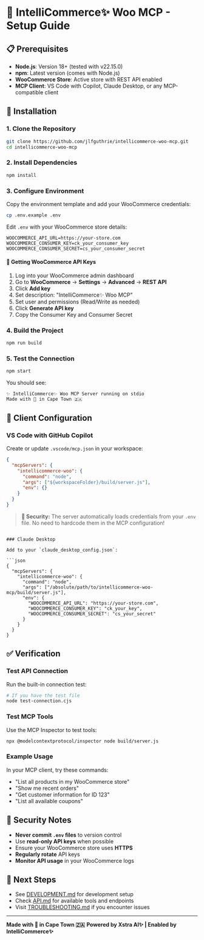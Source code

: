 # 🚀 IntelliCommerce✨ Woo MCP - Setup Guide

## 📋 Prerequisites

- **Node.js**: Version 18+ (tested with v22.15.0)
- **npm**: Latest version (comes with Node.js)
- **WooCommerce Store**: Active store with REST API enabled
- **MCP Client**: VS Code with Copilot, Claude Desktop, or any MCP-compatible client

## 🔧 Installation

### 1. Clone the Repository

```bash
git clone https://github.com/jlfguthrie/intellicommerce-woo-mcp.git
cd intellicommerce-woo-mcp
```

### 2. Install Dependencies

```bash
npm install
```

### 3. Configure Environment

Copy the environment template and add your WooCommerce credentials:

```bash
cp .env.example .env
```

Edit `.env` with your WooCommerce store details:

```env
WOOCOMMERCE_API_URL=https://your-store.com
WOOCOMMERCE_CONSUMER_KEY=ck_your_consumer_key
WOOCOMMERCE_CONSUMER_SECRET=cs_your_consumer_secret
```

#### 🔑 Getting WooCommerce API Keys

1. Log into your WooCommerce admin dashboard
2. Go to **WooCommerce** → **Settings** → **Advanced** → **REST API**
3. Click **Add key**
4. Set description: "IntelliCommerce✨ Woo MCP"
5. Set user and permissions (Read/Write as needed)
6. Click **Generate API key**
7. Copy the Consumer Key and Consumer Secret

### 4. Build the Project

```bash
npm run build
```

### 5. Test the Connection

```bash
npm start
```

You should see:
```
✨ IntelliCommerce✨ Woo MCP Server running on stdio
Made with 🧡 in Cape Town 🇿🇦
```

## 🔌 Client Configuration

### VS Code with GitHub Copilot

Create or update `.vscode/mcp.json` in your workspace:

```json
{
  "mcpServers": {
    "intellicommerce-woo": {
      "command": "node",
      "args": ["${workspaceFolder}/build/server.js"],
      "env": {}
    }
  }
}
```

> **🔐 Security:** The server automatically loads credentials from your `.env` file. No need to hardcode them in the MCP configuration!
```

### Claude Desktop

Add to your `claude_desktop_config.json`:

```json
{
  "mcpServers": {
    "intellicommerce-woo": {
      "command": "node",
      "args": ["/absolute/path/to/intellicommerce-woo-mcp/build/server.js"],
      "env": {
        "WOOCOMMERCE_API_URL": "https://your-store.com",
        "WOOCOMMERCE_CONSUMER_KEY": "ck_your_key",
        "WOOCOMMERCE_CONSUMER_SECRET": "cs_your_secret"
      }
    }
  }
}
```

## ✅ Verification

### Test API Connection

Run the built-in connection test:

```bash
# If you have the test file
node test-connection.cjs
```

### Test MCP Tools

Use the MCP Inspector to test tools:

```bash
npx @modelcontextprotocol/inspector node build/server.js
```

### Example Usage

In your MCP client, try these commands:

- "List all products in my WooCommerce store"
- "Show me recent orders"
- "Get customer information for ID 123"
- "List all available coupons"

## 🔐 Security Notes

- **Never commit `.env` files** to version control
- Use **read-only API keys** when possible
- Ensure your WooCommerce store uses **HTTPS**
- **Regularly rotate** API keys
- **Monitor API usage** in your WooCommerce logs

## 🎯 Next Steps

- See [DEVELOPMENT.md](DEVELOPMENT.md) for development setup
- Check [API.md](API.md) for available tools and endpoints
- Visit [TROUBLESHOOTING.md](TROUBLESHOOTING.md) if you encounter issues

---

**Made with 🧡 in Cape Town 🇿🇦**
**Powered by Xstra AI✨ | Enabled by IntelliCommerce✨**
